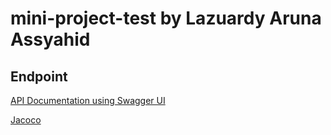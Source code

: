 # mini-project-test by Lazuardy Aruna Assyahid

## Endpoint

[API Documentation using Swagger UI](http://3.88.161.1/swagger-ui/index.html)

[Jacoco](http://3.88.161.1:8000/)
